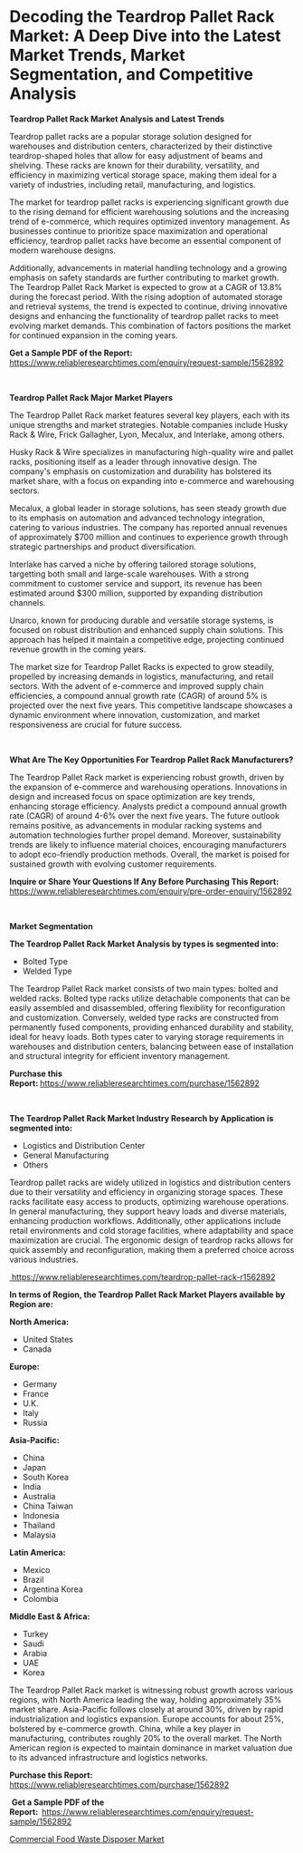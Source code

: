 <p><h1>Decoding the Teardrop Pallet Rack Market: A Deep Dive into the Latest Market Trends, Market Segmentation, and Competitive Analysis</h1></p><p><strong>Teardrop Pallet Rack Market Analysis and Latest Trends</strong></p>
<p><p>Teardrop pallet racks are a popular storage solution designed for warehouses and distribution centers, characterized by their distinctive teardrop-shaped holes that allow for easy adjustment of beams and shelving. These racks are known for their durability, versatility, and efficiency in maximizing vertical storage space, making them ideal for a variety of industries, including retail, manufacturing, and logistics.</p><p>The market for teardrop pallet racks is experiencing significant growth due to the rising demand for efficient warehousing solutions and the increasing trend of e-commerce, which requires optimized inventory management. As businesses continue to prioritize space maximization and operational efficiency, teardrop pallet racks have become an essential component of modern warehouse designs.</p><p>Additionally, advancements in material handling technology and a growing emphasis on safety standards are further contributing to market growth. The Teardrop Pallet Rack Market is expected to grow at a CAGR of 13.8% during the forecast period. With the rising adoption of automated storage and retrieval systems, the trend is expected to continue, driving innovative designs and enhancing the functionality of teardrop pallet racks to meet evolving market demands. This combination of factors positions the market for continued expansion in the coming years.</p></p>
<p><strong>Get a Sample PDF of the Report:&nbsp;</strong> <a href="https://www.reliableresearchtimes.com/enquiry/request-sample/1562892?utm_campaign=2040&utm_medium=2&utm_source=Github&utm_content=ia&utm_term=16022025&utm_id=teardrop-pallet-rack">https://www.reliableresearchtimes.com/enquiry/request-sample/1562892</a></p>
<p>&nbsp;</p>
<p><strong>Teardrop Pallet Rack Major Market Players</strong></p>
<p><p>The Teardrop Pallet Rack market features several key players, each with its unique strengths and market strategies. Notable companies include Husky Rack & Wire, Frick Gallagher, Lyon, Mecalux, and Interlake, among others. </p><p>Husky Rack & Wire specializes in manufacturing high-quality wire and pallet racks, positioning itself as a leader through innovative design. The company's emphasis on customization and durability has bolstered its market share, with a focus on expanding into e-commerce and warehousing sectors. </p><p>Mecalux, a global leader in storage solutions, has seen steady growth due to its emphasis on automation and advanced technology integration, catering to various industries. The company has reported annual revenues of approximately $700 million and continues to experience growth through strategic partnerships and product diversification.</p><p>Interlake has carved a niche by offering tailored storage solutions, targetting both small and large-scale warehouses. With a strong commitment to customer service and support, its revenue has been estimated around $300 million, supported by expanding distribution channels.</p><p>Unarco, known for producing durable and versatile storage systems, is focused on robust distribution and enhanced supply chain solutions. This approach has helped it maintain a competitive edge, projecting continued revenue growth in the coming years.</p><p>The market size for Teardrop Pallet Racks is expected to grow steadily, propelled by increasing demands in logistics, manufacturing, and retail sectors. With the advent of e-commerce and improved supply chain efficiencies, a compound annual growth rate (CAGR) of around 5% is projected over the next five years. This competitive landscape showcases a dynamic environment where innovation, customization, and market responsiveness are crucial for future success.</p></p>
<p>&nbsp;</p>
<p><strong>What Are The Key Opportunities For Teardrop Pallet Rack Manufacturers?</strong></p>
<p><p>The Teardrop Pallet Rack market is experiencing robust growth, driven by the expansion of e-commerce and warehousing operations. Innovations in design and increased focus on space optimization are key trends, enhancing storage efficiency. Analysts predict a compound annual growth rate (CAGR) of around 4-6% over the next five years. The future outlook remains positive, as advancements in modular racking systems and automation technologies further propel demand. Moreover, sustainability trends are likely to influence material choices, encouraging manufacturers to adopt eco-friendly production methods. Overall, the market is poised for sustained growth with evolving customer requirements.</p></p>
<p><strong>Inquire or Share Your Questions If Any Before Purchasing This Report:</strong> <a href="https://www.reliableresearchtimes.com/enquiry/pre-order-enquiry/1562892?utm_campaign=2040&utm_medium=2&utm_source=Github&utm_content=ia&utm_term=16022025&utm_id=teardrop-pallet-rack">https://www.reliableresearchtimes.com/enquiry/pre-order-enquiry/1562892</a></p>
<p>&nbsp;</p>
<p><strong>Market Segmentation</strong></p>
<p><strong>The Teardrop Pallet Rack Market Analysis by types is segmented into:</strong></p>
<p><ul><li>Bolted Type</li><li>Welded Type</li></ul></p>
<p><p>The Teardrop Pallet Rack market consists of two main types: bolted and welded racks. Bolted type racks utilize detachable components that can be easily assembled and disassembled, offering flexibility for reconfiguration and customization. Conversely, welded type racks are constructed from permanently fused components, providing enhanced durability and stability, ideal for heavy loads. Both types cater to varying storage requirements in warehouses and distribution centers, balancing between ease of installation and structural integrity for efficient inventory management.</p></p>
<p><strong>Purchase this Report:&nbsp;</strong><a href="https://www.reliableresearchtimes.com/purchase/1562892?utm_campaign=2040&utm_medium=2&utm_source=Github&utm_content=ia&utm_term=16022025&utm_id=teardrop-pallet-rack">https://www.reliableresearchtimes.com/purchase/1562892</a></p>
<p>&nbsp;</p>
<p><strong>The Teardrop Pallet Rack Market Industry Research by Application is segmented into:</strong></p>
<p><ul><li>Logistics and Distribution Center</li><li>General Manufacturing</li><li>Others</li></ul></p>
<p><p>Teardrop pallet racks are widely utilized in logistics and distribution centers due to their versatility and efficiency in organizing storage spaces. These racks facilitate easy access to products, optimizing warehouse operations. In general manufacturing, they support heavy loads and diverse materials, enhancing production workflows. Additionally, other applications include retail environments and cold storage facilities, where adaptability and space maximization are crucial. The ergonomic design of teardrop racks allows for quick assembly and reconfiguration, making them a preferred choice across various industries.</p></p>
<p><a href="https://www.reliableresearchtimes.com/teardrop-pallet-rack-r1562892?utm_campaign=2040&utm_medium=2&utm_source=Github&utm_content=ia&utm_term=16022025&utm_id=teardrop-pallet-rack">&nbsp;https://www.reliableresearchtimes.com/teardrop-pallet-rack-r1562892</a></p>
<p><strong>In terms of Region, the Teardrop Pallet Rack Market Players available by Region are:</strong></p>
<p>
    <p> <strong> North America: </strong>
        <ul>
            <li>United States</li>
            <li>Canada</li>
        </ul>
        </p> 
    <p> <strong> Europe: </strong>
        <ul>
            <li>Germany</li>
            <li>France</li>
            <li>U.K.</li>
            <li>Italy</li>
            <li>Russia</li>
        </ul>
        </p> 
    <p> <strong> Asia-Pacific: </strong>
        <ul>
            <li>China</li>
            <li>Japan</li>
            <li>South Korea</li>
            <li>India</li>
            <li>Australia</li>
            <li>China Taiwan</li>
            <li>Indonesia</li>
            <li>Thailand</li>
            <li>Malaysia</li>
        </ul>
        </p> 
    <p> <strong> Latin America: </strong>
        <ul>
            <li>Mexico</li>
            <li>Brazil</li>
            <li>Argentina Korea</li>
            <li>Colombia</li>
        </ul>
        </p> 
    <p> <strong> Middle East & Africa: </strong>
        <ul>
            <li>Turkey</li>
            <li>Saudi</li>
            <li>Arabia</li>
            <li>UAE</li>
            <li>Korea</li>
        </ul>
    </p>
    </p>
<p><p>The Teardrop Pallet Rack market is witnessing robust growth across various regions, with North America leading the way, holding approximately 35% market share. Asia-Pacific follows closely at around 30%, driven by rapid industrialization and logistics expansion. Europe accounts for about 25%, bolstered by e-commerce growth. China, while a key player in manufacturing, contributes roughly 20% to the overall market. The North American region is expected to maintain dominance in market valuation due to its advanced infrastructure and logistics networks.</p></p>
<p><strong>Purchase this Report: </strong><a href="https://www.reliableresearchtimes.com/purchase/1562892?utm_campaign=2040&utm_medium=2&utm_source=Github&utm_content=ia&utm_term=16022025&utm_id=teardrop-pallet-rack">https://www.reliableresearchtimes.com/purchase/1562892</a></p>
<p>&nbsp;<strong>Get a Sample PDF of the Report:&nbsp;&nbsp;</strong><a href="https://www.reliableresearchtimes.com/enquiry/request-sample/1562892?utm_campaign=2040&utm_medium=2&utm_source=Github&utm_content=ia&utm_term=16022025&utm_id=teardrop-pallet-rack">https://www.reliableresearchtimes.com/enquiry/request-sample/1562892</a></p>
<p><strong></strong></p>
<p><p><a href="https://github.com/MonroeBullock54/Market-Research-Report-List-1/blob/main/commercial-food-waste-disposer-market.md?utm_campaign=2040&utm_medium=2&utm_source=Github&utm_content=ia&utm_term=16022025&utm_id=teardrop-pallet-rack">Commercial Food Waste Disposer Market</a></p></p>